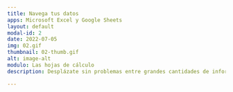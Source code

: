 ```yaml
---
title: Navega tus datos
apps: Microsoft Excel y Google Sheets
layout: default
modal-id: 2
date: 2022-07-05
img: 02.gif
thumbnail: 02-thumb.gif
alt: image-alt
modulo: Las hojas de cálculo
description: Desplázate sin problemas entre grandes cantidades de información, muestra solo lo que necesites sin modificar el contenido y personaliza tu vista.

---
```

